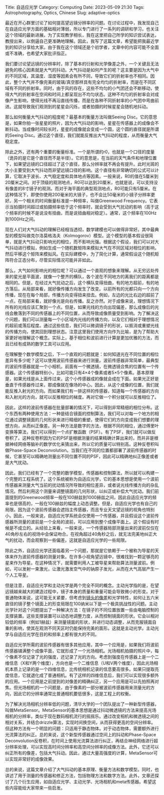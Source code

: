 Title: 自适应光学
Category: Computing
Date: 2023-05-09 21:30
Tags: Astrophotography, Optics, Chinese
Slug: adaptive-optics

最近在开心群里讨论了如何提高望远镜分辨率的问题。在讨论过程中，我发现自己在自适应光学方面的基础相对薄弱，所以专门进行了一系列的调研和学习，也关注这个领域的最新进展。为了实现教学相长，我在这里把自己所学的知识尝试表达，教授出来，以倒逼自己更准确地理解。因此，我写了这篇文章，希望能把我最近学到的知识分享给大家。由于我在这个领域还是个初学者，文章中的内容可能不全面或不准确，也希望大家批评指正。

我们要讨论望远镜的分辨率时，除了基本的衍射和光学像差之外，一个关键且无法避免的核心因素就是大气的抖动。大气抖动是如何产生的呢？这主要是因为大气中的不同区域，其温度、湿度等因素会有所不同，导致它们的折射率也不相同。因此，整个大气并不像完美的玻璃/真空那样具有完全均匀的折射率，而是在不同区域有不同的折射率。同时，由于风的存在，这些不均匀的小气团还会不断移动，使得大气的折射率在空间和时间上都呈现出不均匀状态。这种不均匀的折射率会对成像产生影响，使得光线不再沿直线传播，而是在各种不同折射率的小气团中弯曲前进。这就导致我们观测到的星星会闪烁，或者拍摄的时候星星会随机地抖动。

那么如何衡量大气抖动的程度呢？最基本的衡量方法叫做Seeing Disc。它的意思是，如果你拍一张星星的照片，因为大气抖动的影响，星星在传感器上的成像会不断抖动。当成像时间较长时，星星的成像就会变成一个圆，这个圆的直径就是所谓的Seeing Disc。通过这个直径，我们就能反推出大气抖动的程度，从而衡量大气稳定度。

除此之外，还有两个重要的衡量标准。一个是所谓的r0，也就是一个口径的度量（诡异的是它是个直径而不是半径）。它的意思是，在当前的天气条件和地理位置下，如果望远镜的口径超过了这个直径，那么分辨率就不再会有提升。此时光斑的大小主要受到大气抖动而非望远镜口径的影响。这个直径有非常确切的公式可以计算，它取决于波长、大气稳定度和具体地点等因素。一般来说，R0的值在5厘米到20厘米之间。对于顶级的观测地点，R0可以达到20厘米，也就是说，可以支持没有像差的8寸镜子的观测。而对于海平面的典型观测地点，R0可能只有5厘米。在这种情况下，即使你使用200毫米的大镜子，也不会比50毫米的小镜子分辨率更好。另一个相关的时间衡量标准是一种频率，叫做Greenwood Frequency。它表示当拍摄时间超过或拍摄频率低于这个频率时，就会受到大气扰动的影响（高于这个频率的时候不是说没有扭曲，而是说扭曲相对稳定）。通常，这个频率在100Hz到1000Hz之间。

现在人们对大气抖动的理解已经相当透彻，数学建模也可以做得非常好。其中最典型的模型叫做克尔洛莫格洛夫（Kolmogorov）模型。这个模型的基本假设很简单，就是大气抖动只影响光的相位，而不影响光强。根据这个假设，我们可以对大气抖动进行模拟，例如生成一个随机数矩阵来模拟大气在不同区域对相位的影响，然后平移这个矩阵来模拟风。在实际建模中，为了简化计算，通常假设这个随机矩阵符合正态分布，尽管实际情况可能并非如此。

那么，大气如何影响光的相位呢？可以通过一个直观的想象来理解。从无穷远处传来的星光是平面波，就像一个整齐的横队，各个波在不同地方的离我们的距离都是相同的。但是，在经过大气扰动之后，这个横队变得扭曲，有的地方超前，有的地方落后。从局部来看，就好像传播方向发生了改变。以前所有的光都只向一个方向传播，现在在每个局部，传播方向变得扭来扭去。例如，左边的光比右边的超前了一点，在局部来看，就好像光是向右传播。反之亦然。对于成像来说，理想情况下所有的光线应该汇聚到一个点。但是，如果光线的方向出现偏差，那么成像后的光线会散落到不同的传感器上的不同位置，从而导致成像质量受到影响。为了解决这个问题，我们可以测量每一个小区域内光线的传播方向，以及它们相对于理想情况的超前或落后程度。通过这些信息，我们可以微调镜子的形状，以抵消或重塑光线的传播方向，使其回到理想状态。注意这里我们使用方向作为比喻，是为了帮助大家更好地理解这个概念。实际上，基于相位和波前进行计算是更加优雅的方法，而且已经有成熟的数学工具可以应用。

在理解整个数学模型之后，下一个直观的问题就是：如何知道光在不同位置的相位差异有多少呢？这可以使用波前传感器来进行测量。波前传感器非常简单，最典型的波前传感器就是一个小相机，前面有一个微透镜，在微透镜合焦的位置有一个传感器。这个传感器特别小，比如可能只有4×4个像素或者5×5个像素。基本原理是，如果光线是从上面传过来，这个小传感器成的像就会成在下面。如果光正好是垂直于传感器传过来，那成像就在像场的中心。因此，从这个成像的位置，我们就能反推入射光的方向。而如果我们有一排这样的传感器，知道每一个传感器的方向和入射光的方向，就可以反推相位的梯度。再对它做一个积分就可以反推相位了。

因此，这样的波前传感器在批量部署的情况下，可以得到非常精细的相位分布。这个东西有两种使用方法：一种是结合镜面的控制算法，我们可以对每一个地方的相位通过调整镜面的几何形状来进行精细的重塑，使得它们的方向变成我们想要的理想方向，从而纠正像差。另一种方法是数字的方法，根据不同的相位，通过傅里叶变换等算法，我们可以得到一个点扩散函数（PSF）。有了PSF，我们就可以做反卷积了。这种反卷积因为它的PSF是根据测量的结果精确计算出来的，而并非是根据神经网络等脑补的数学优化来猜出来，所以它的质量可以特别高。这种反卷积叫做Phase-Space Deconvolution。当我们在不同的位置都部署了波前传感器的时候，它甚至可以精确地测量出不同位置不同的PSF，因此可以精确地纠正像差或者是大气扰动。

因此，我们已经有了一个完整的数学模型，传感器和控制算法，所以就可以构建一个完整的工程系统了。这个系统被称为自适应光学，它的基本思想是使用一个波前传感器来测量大气当前的扰动情况所导致的相位差异，或者说光线传播方向的杂乱情况。然后利用这个测量来调整镜面的几何形状，以纠正或补偿大气扰动。我们前面提到的Greenwood频率一般在100赫兹到1000赫兹之间，因此自适应光学的频率也是很高的，一般在100赫兹的幅度上动态调整。但是，自适应光学也有自己的局限。因为这个波前传感器会遮挡主传感器，而且专业天文望远镜的视角也特别小。因此，一般来说，自适应光学系统会仅使用一个传感器，并且假设这个波前传感器所测量的波前是一个全局的波前，可以应用到整个成像平面上。这个假设有时候是不成立的。从经验上来看，一般来说，一个传感器局部测量出来的波前仅仅在40角秒左右的视场中会保证吻合。在视角超过40角秒之后，就无法完美地纠正大气的扰动，而会观察到一些偏差。这就是自适应光学的一些局限。

除此之外，自适应光学还面临着另一个问题，那就是它依赖于一个被称为导星的天体来作为波前传感器的测量对象。在许多小视角望远镜中，很难找到一颗足够亮的星来作为导星。在这种情况下，就需要利用人工被导星来帮助算法测量波前。例如，可以发射一束激光，让激光激发空气中的钠原子发光，从而在大气高层产生一个人工导星。

但是注意，自适应光学和主动光学是两个完全不同的概念。主动光学指的是，在望远镜越来越大的建造过程中，镜子本身的质量和重量可能会导致微小的形变。对于普通物体来说，这可能无关紧要，但考虑到[镜头的像差](/lens-chromatic-aberration.html)和光学特性，如何让五六米直径的镜子整个镜面上的形变局限在100纳米以下是一个极具挑战性的问题。主动光学针对这个问题提出了一种解决方法：在镜子的不同位置放置一些由电脑控制的支撑装置。这些支撑装置可以动态地调整力度，从而控制镜面的形状。它会以相对较低的频率（例如1赫兹）来测量镜面的形状，并进行动态调整，从而克服镜面自重的影响，使其在观测不同天区时仍能保持完美的面形。这就是主动光学。主动光学与自适应光学在目的和频率上都有很大的不同。

自适应光学所需的波前传感器有很多其他应用，其中一个应用是，如果我们将波前传感器铺满整个成像平面，它就形成了一个光场相机。光场相机拍摄的照片中，每个像素不仅记录了光的强度，还记录了光的方向。考虑到强度在传感器上是一个二维信息（X和Y两个维度），方向也是一个二维信息（U和V两个维度），因此光场相机本质上记录的是一个四维信息，比传统相机记录的信息要高很多。如果只提取亮度信息，它就退化成了普通相机。有了这样的四维信息后，我们可以实现很多额外的应用。一个应用是之前提到的对像差的精确纠正，另一个应用是可以先拍照再对焦。但光场相机的一个问题是，由于像素的一部分被波前传感器用来测量光的方向，因此它的分辨率通常比普通相机要低很多，这是工程上的权衡。

为了解决光场相机分辨率低的问题，清华大学的一个团队提出了一种新型传感器，叫做MetaSensor。MetaSensor的基本思想是通过抖动微透镜的方法来提高光场相机的分辨率，类似于现在数码相机流行的摇摇乐。通过改变相机和微透镜之间的相对关系，并结合drizzle算法，实现时间换空间，从而获得更高的空间分辨率。但这种方法有一个明显的问题：只适用于静态物体。对于动态物体，需要额外进行光流算法的纠正。总的来说，这个新型传感器通过空间上的抖动和Phase-Space Deconvolution反卷积，在时间上使用光流算法进行纠正，再结合神经网络进行超分辨率处理，可以实现高时间分辨率和高空间分辨率的成像方法。此外，它还可以纠正所有的像差，包括大气抖动。因此，通过大量高强度的计算，MetaSensor可以实现非常好的成像效果。

总的来说，这篇文章介绍了大气抖动的基本原理、衡量方法和数学模型。同时，也讲述了用于测量的传感器和修正方法，包括物理方法和数字方法。此外，文章还探讨了几个衍生应用，如自适应光学、主动光学、光场相机和meta传感器。希望这些内容能给大家带来一些启发。

<script async data-uid="65448d4615" src="https://yage.kit.com/65448d4615/index.js"></script>
